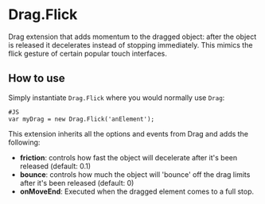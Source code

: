 Drag.Flick
==========

Drag extension that adds momentum to the dragged object: after the object is released it decelerates instead of stopping immediately. This mimics the flick gesture of certain popular touch interfaces. 

How to use
----------

Simply instantiate `Drag.Flick` where you would normally use `Drag`:

	#JS
	var myDrag = new Drag.Flick('anElement');

This extension inherits all the options and events from Drag and adds the following: 

  - **friction**: controls how fast the object will decelerate after it's been released (default: 0.1)
  - **bounce**: controls how much the object will 'bounce' off the drag limits after it's been released (default: 0)
  - **onMoveEnd**: Executed when the dragged element comes to a full stop.

